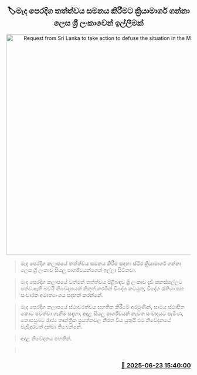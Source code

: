 <p align='center'><b><h2 align='center' title='Request from Sri Lanka to take action to defuse the situation in the Middle East'>🏷මැද පෙරදිග තත්ත්වය සමනය කිරීමට ක්‍රියාමාර්ග ගන්නා ලෙස ශ්‍රී ලංකාවෙන් ඉල්ලීමක්</h2></b></p>
<p align='center'><img src='https://helakuru.sgp1.cdn.digitaloceanspaces.com/esana/images/lib/foreign-ministry-11[1].jpg' width='600' alt='Request from Sri Lanka to take action to defuse the situation in the Middle East'></p>

> මැද පෙරදිග කලාපයේ තත්ත්වය සමනය කිරීම සඳහා ස්ථිර ක්‍රියාමාර්ග ගන්නා ලෙස ශ්‍රී ලංකාව සියලු පාර්ශ්වයන්ගෙන් ඉල්ලා සිටිනවා.

> මැද පෙරදිග කලාපයේ වත්මන් තත්ත්වය පිළිබඳව ශ්‍රී ලංකාව දැඩි කනස්සල්ලට පත්ව ඇති බවයි නිවේදනයක් නිකුත් කරමින් විදේශ කටයුතු, විදේශ රැකියා සහ සංචාරක අමාත්‍යාංශය සදහන් කරන්නේ.

> මැද පෙරදිග කලාපයේ ස්ථාවරත්වය සහතික කිරීමේ අරමුණින්, සාමය ස්ථාපිත කොට පවත්වා ගැනීම සඳහා, අදාළ සියලු පාර්ශ්වයන් නැවත සංවාදයට පැමිණ, නොපසුබට රාජ්‍ය තාන්ත්‍රික ප්‍රයත්නවල නිරත විය යුතුයි එම නිවේදනයේ වැඩිදුරටත් දක්වා තිබෙන්නේ.

> අදාළ නිවේදනය පහතින්.

>  



<h3 align='right'><a href='https://www.helakuru.lk/esana/p/111260/'>📅 2025-06-23 15:40:00</a></h3>
